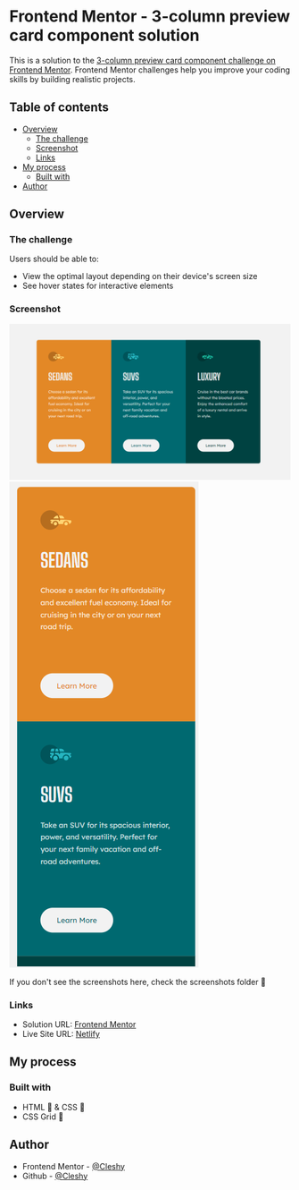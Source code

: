 # Frontend Mentor - 3-column preview card component solution

This is a solution to the [3-column preview card component challenge on Frontend Mentor](https://www.frontendmentor.io/challenges/3column-preview-card-component-pH92eAR2-). Frontend Mentor challenges help you improve your coding skills by building realistic projects.

## Table of contents

- [Overview](#overview)
  - [The challenge](#the-challenge)
  - [Screenshot](#screenshot)
  - [Links](#links)
- [My process](#my-process)
  - [Built with](#built-with)
- [Author](#author)

## Overview

### The challenge

Users should be able to:

- View the optimal layout depending on their device's screen size
- See hover states for interactive elements

### Screenshot

![](/screenshots/desktop.PNG)
![](/screenshots/mobile.PNG)

If you don't see the screenshots here, check the screenshots folder 📁

### Links

- Solution URL: [Frontend Mentor](https://your-solution-url.com)
- Live Site URL: [Netlify](https://elaborate-daffodil-0996ef.netlify.app/)

## My process

### Built with

- HTML 📜 & CSS 🎨
- CSS Grid 🎉

## Author

- Frontend Mentor - [@Cleshy](https://www.frontendmentor.io/profile/Cleshy)
- Github - [@Cleshy](https://github.com/Cleshy)
